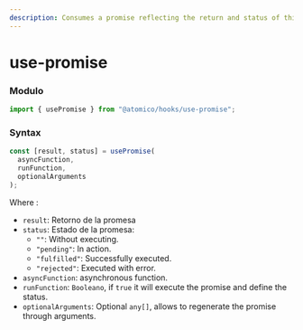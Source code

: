 ```yaml
---
description: Consumes a promise reflecting the return and status of this.
---
```


# use-promise

### Modulo

```javascript
import { usePromise } from "@atomico/hooks/use-promise";
```

### Syntax

```jsx
const [result, status] = usePromise(
  asyncFunction,
  runFunction,
  optionalArguments
);
```

Where :

- `result`: Retorno de la promesa
- `status`: Estado de la promesa:
  - `""`: Without executing.
  - `"pending"`: In action.
  - `"fulfilled"`: Successfully executed.
  - `"rejected"`: Executed with error.
- `asyncFunction`: asynchronous function.
- `runFunction`: `Booleano`, if `true` it will execute the promise and define the status.
- `optionalArguments`: Optional `any[]`, allows to regenerate the promise through arguments.

